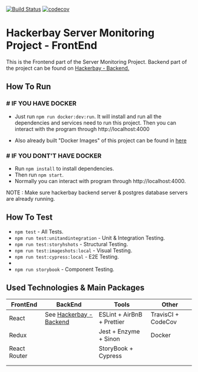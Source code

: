 [![Build Status](https://travis-ci.com/SandunWebDev/hackerbay-frontend.svg?branch=master)](https://travis-ci.com/SandunWebDev/hackerbay-frontend) [![codecov](https://codecov.io/gh/SandunWebDev/hackerbay-frontend/branch/master/graph/badge.svg)](https://codecov.io/gh/SandunWebDev/hackerbay-frontend)


# Hackerbay Server Monitoring Project - FrontEnd

This is the Frontend part of the Server Monitoring Project. Backend part of the project can be found on [Hackerbay - Backend.](https://github.com/SandunWebDev/hackerbay/)

## How To Run

### # IF YOU HAVE DOCKER
- Just run `npm run docker:dev:run`. It will install and run all the dependencies and services need to run this project. Then you can interact with the program through http://localhost:4000

- Also already built "Docker Images" of this project can be found in [here](https://cloud.docker.com/repository/docker/sandunwebdev/hb-frontend-image-prod)

### # IF YOU DONT'T HAVE DOCKER
- Run `npm install` to install dependencies.
- Then run `npm start`.
- Normally you can interact with program through http://localhost:4000.

NOTE : Make sure hackerbay backend server & postgres database servers are already running.

## How To Test

- `npm test` - All Tests.
- `npm run test:unitandintegration` - Unit & Integration Testing.
- `npm run test:storyhshots` - Structural Testing.
- `npm run test:imageshots:local` - Visual Testing.
- `npm run test:cypress:local` - E2E Testing.
- 
- `npm run storybook` - Component Testing.

## Used Technologies & Main Packages

| FrontEnd     | BackEnd                                                               | Tools                      | Other              |
| ------------ | --------------------------------------------------------------------- | -------------------------- | ------------------ |
| React        | See [Hackerbay - Backend](https://github.com/SandunWebDev/hackerbay/) | ESLint + AirBnB + Prettier | TravisCI + CodeCov |
| Redux        |                                                                       | Jest + Enzyme + Sinon      | Docker             |
| React Router |                                                                       | StoryBook + Cypress        |                    |
|              |                                                                       |                            |                    |
|              |                                                                       |                            |                    |
